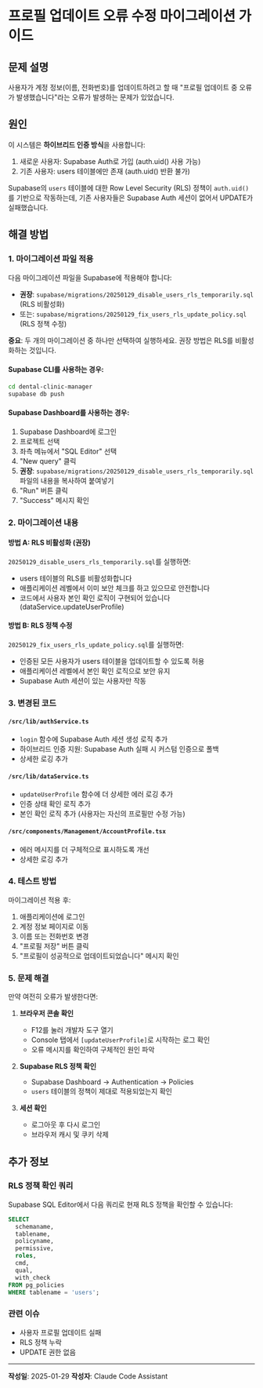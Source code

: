 # 프로필 업데이트 오류 수정 마이그레이션 가이드

## 문제 설명
사용자가 계정 정보(이름, 전화번호)를 업데이트하려고 할 때 "프로필 업데이트 중 오류가 발생했습니다"라는 오류가 발생하는 문제가 있었습니다.

## 원인
이 시스템은 **하이브리드 인증 방식**을 사용합니다:
1. 새로운 사용자: Supabase Auth로 가입 (auth.uid() 사용 가능)
2. 기존 사용자: users 테이블에만 존재 (auth.uid() 반환 불가)

Supabase의 `users` 테이블에 대한 Row Level Security (RLS) 정책이 `auth.uid()`를 기반으로 작동하는데, 기존 사용자들은 Supabase Auth 세션이 없어서 UPDATE가 실패했습니다.

## 해결 방법

### 1. 마이그레이션 파일 적용

다음 마이그레이션 파일을 Supabase에 적용해야 합니다:
- **권장**: `supabase/migrations/20250129_disable_users_rls_temporarily.sql` (RLS 비활성화)
- 또는: `supabase/migrations/20250129_fix_users_rls_update_policy.sql` (RLS 정책 수정)

**중요**: 두 개의 마이그레이션 중 하나만 선택하여 실행하세요. 권장 방법은 RLS를 비활성화하는 것입니다.

#### Supabase CLI를 사용하는 경우:

```bash
cd dental-clinic-manager
supabase db push
```

#### Supabase Dashboard를 사용하는 경우:

1. Supabase Dashboard에 로그인
2. 프로젝트 선택
3. 좌측 메뉴에서 "SQL Editor" 선택
4. "New query" 클릭
5. **권장**: `supabase/migrations/20250129_disable_users_rls_temporarily.sql` 파일의 내용을 복사하여 붙여넣기
6. "Run" 버튼 클릭
7. "Success" 메시지 확인

### 2. 마이그레이션 내용

#### 방법 A: RLS 비활성화 (권장)
`20250129_disable_users_rls_temporarily.sql`를 실행하면:
- users 테이블의 RLS를 비활성화합니다
- 애플리케이션 레벨에서 이미 보안 체크를 하고 있으므로 안전합니다
- 코드에서 사용자 본인 확인 로직이 구현되어 있습니다 (dataService.updateUserProfile)

#### 방법 B: RLS 정책 수정
`20250129_fix_users_rls_update_policy.sql`를 실행하면:
- 인증된 모든 사용자가 users 테이블을 업데이트할 수 있도록 허용
- 애플리케이션 레벨에서 본인 확인 로직으로 보안 유지
- Supabase Auth 세션이 있는 사용자만 작동

### 3. 변경된 코드

#### `/src/lib/authService.ts`
- `login` 함수에 Supabase Auth 세션 생성 로직 추가
- 하이브리드 인증 지원: Supabase Auth 실패 시 커스텀 인증으로 폴백
- 상세한 로깅 추가

#### `/src/lib/dataService.ts`
- `updateUserProfile` 함수에 더 상세한 에러 로깅 추가
- 인증 상태 확인 로직 추가
- 본인 확인 로직 추가 (사용자는 자신의 프로필만 수정 가능)

#### `/src/components/Management/AccountProfile.tsx`
- 에러 메시지를 더 구체적으로 표시하도록 개선
- 상세한 로깅 추가

### 4. 테스트 방법

마이그레이션 적용 후:

1. 애플리케이션에 로그인
2. 계정 정보 페이지로 이동
3. 이름 또는 전화번호 변경
4. "프로필 저장" 버튼 클릭
5. "프로필이 성공적으로 업데이트되었습니다" 메시지 확인

### 5. 문제 해결

만약 여전히 오류가 발생한다면:

1. **브라우저 콘솔 확인**
   - F12를 눌러 개발자 도구 열기
   - Console 탭에서 `[updateUserProfile]`로 시작하는 로그 확인
   - 오류 메시지를 확인하여 구체적인 원인 파악

2. **Supabase RLS 정책 확인**
   - Supabase Dashboard → Authentication → Policies
   - `users` 테이블의 정책이 제대로 적용되었는지 확인

3. **세션 확인**
   - 로그아웃 후 다시 로그인
   - 브라우저 캐시 및 쿠키 삭제

## 추가 정보

### RLS 정책 확인 쿼리

Supabase SQL Editor에서 다음 쿼리로 현재 RLS 정책을 확인할 수 있습니다:

```sql
SELECT
  schemaname,
  tablename,
  policyname,
  permissive,
  roles,
  cmd,
  qual,
  with_check
FROM pg_policies
WHERE tablename = 'users';
```

### 관련 이슈

- 사용자 프로필 업데이트 실패
- RLS 정책 누락
- UPDATE 권한 없음

---

**작성일**: 2025-01-29
**작성자**: Claude Code Assistant
